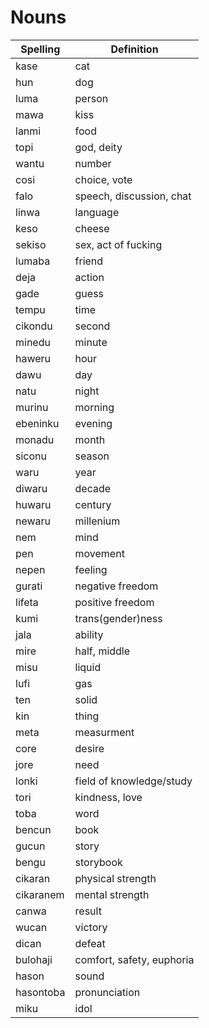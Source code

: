 # Nouns

| Spelling | Definition |
|----------|------------|
| kase | cat |
| hun | dog |
| luma | person |
| mawa | kiss |
| lanmi | food |
| topi | god, deity |
| wantu | number |
| cosi | choice, vote |
| falo | speech, discussion, chat |
| linwa | language |
| keso | cheese |
| sekiso | sex, act of fucking |
| lumaba | friend |
| deja | action |
| gade | guess |
| tempu | time |
| cikondu | second |
| minedu | minute |
| haweru | hour |
| dawu | day |
| natu | night |
| murinu | morning |
| ebeninku | evening |
| monadu | month |
| siconu | season |
| waru | year |
| diwaru | decade |
| huwaru | century |
| newaru | millenium |
| nem | mind |
| pen | movement |
| nepen | feeling |
| gurati | negative freedom |
| lifeta | positive freedom |
| kumi | trans(gender)ness |
| jala | ability |
| mire | half, middle |
| misu | liquid |
| lufi | gas |
| ten | solid |
| kin | thing |
| meta | measurment |
| core | desire |
| jore | need |
| lonki | field of knowledge/study |
| tori | kindness, love |
| toba | word |
| bencun | book |
| gucun | story |
| bengu | storybook |
| cikaran | physical strength |
| cikaranem | mental strength |
| canwa | result |
| wucan | victory |
| dican | defeat |
| bulohaji | comfort, safety, euphoria |
| hason | sound |
| hasontoba | pronunciation |
| miku | idol |
